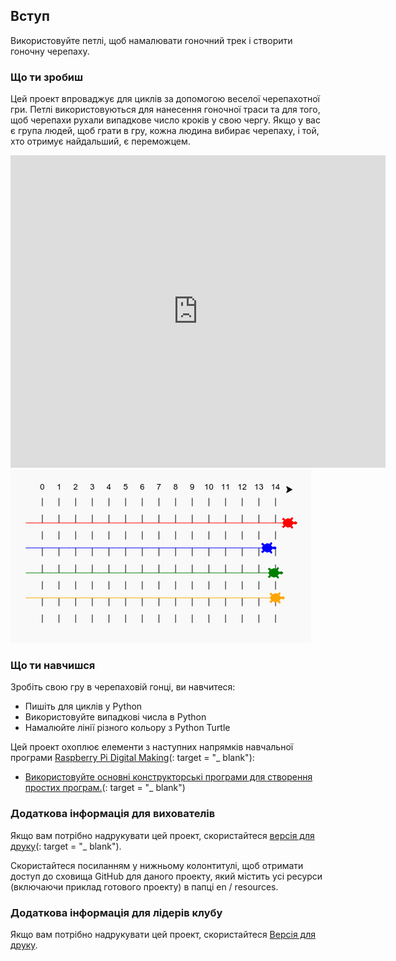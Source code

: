 ## Вступ

Використовуйте петлі, щоб намалювати гоночний трек і створити гоночну черепаху.

### Що ти зробиш

Цей проект впроваджує для циклів за допомогою веселої черепахотної гри. Петлі використовуються для нанесення гоночної траси та для того, щоб черепахи рухали випадкове число кроків у свою чергу. Якщо у вас є група людей, щоб грати в гру, кожна людина вибирає черепаху, і той, хто отримує найдальший, є переможцем.

<div class="trinket">
  <iframe src="https://trinket.io/embed/python/9339862606?outputOnly=true&start=result" width="600" height="500" frameborder="0" marginwidth="0" marginheight="0" allowfullscreen>
  </iframe>
  <img src="images/race-finished.png">
</div>

### Що ти навчишся

Зробіть свою гру в черепаховій гонці, ви навчитеся:

+ Пишіть для циклів у Python
+ Використовуйте випадкові числа в Python
+ Намалюйте лінії різного кольору з Python Turtle

Цей проект охоплює елементи з наступних напрямків навчальної програми [Raspberry Pi Digital Making](http://rpf.io/curriculum)(: target = "_ blank"):

+ [Використовуйте основні конструкторські програми для створення простих програм.](https://www.raspberrypi.org/curriculum/programming/creator/)(: target = "_ blank")

### Додаткова інформація для вихователів

Якщо вам потрібно надрукувати цей проект, скористайтеся [версія для друку](https://projects.raspberrypi.org/en/projects/project-name/print)(: target = "_ blank").

Скористайтеся посиланням у нижньому колонтитулі, щоб отримати доступ до сховища GitHub для даного проекту, який містить усі ресурси (включаючи приклад готового проекту) в папці en / resources.

### Додаткова інформація для лідерів клубу

Якщо вам потрібно надрукувати цей проект, скористайтеся [Версія для друку](https://projects.raspberry-pi.org/en/projects/turtle-race/print).